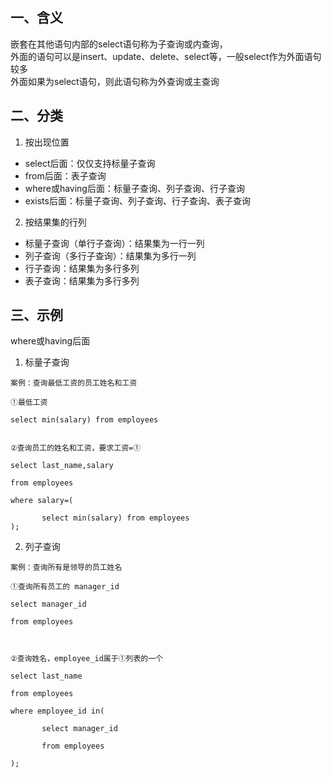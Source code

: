 ## 一、含义

嵌套在其他语句内部的select语句称为子查询或内查询，
<br>外面的语句可以是insert、update、delete、select等，一般select作为外面语句较多</br>
外面如果为select语句，则此语句称为外查询或主查询

## 二、分类

1. 按出现位置
  * select后面：仅仅支持标量子查询
  * from后面：表子查询
  * where或having后面：标量子查询、列子查询、行子查询
  * exists后面：标量子查询、列子查询、行子查询、表子查询

2. 按结果集的行列
  * 标量子查询（单行子查询）：结果集为一行一列
  * 列子查询（多行子查询）：结果集为多行一列
  * 行子查询：结果集为多行多列
  * 表子查询：结果集为多行多列

## 三、示例

where或having后面

1. 标量子查询

```
案例：查询最低工资的员工姓名和工资

①最低工资

select min(salary) from employees


②查询员工的姓名和工资，要求工资=①

select last_name,salary

from employees

where salary=(

       select min(salary) from employees
);

```

2. 列子查询

```
案例：查询所有是领导的员工姓名

①查询所有员工的 manager_id

select manager_id

from employees



②查询姓名，employee_id属于①列表的一个

select last_name

from employees

where employee_id in(

       select manager_id

       from employees

);
```
